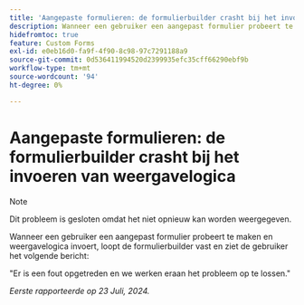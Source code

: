 ```yaml
---
title: 'Aangepaste formulieren: de formulierbuilder crasht bij het invoeren van weergavelogica'
description: Wanneer een gebruiker een aangepast formulier probeert te maken en weergavelogica invoert, crasht de formulierbuilder en ziet de gebruiker een bericht.
hidefromtoc: true
feature: Custom Forms
exl-id: e0eb16d0-fa9f-4f90-8c98-97c7291188a9
source-git-commit: 0d536411994520d2399935efc35cff66290ebf9b
workflow-type: tm+mt
source-wordcount: '94'
ht-degree: 0%

---
```


# Aangepaste formulieren: de formulierbuilder crasht bij het invoeren van weergavelogica

>[!NOTE]
>
>Dit probleem is gesloten omdat het niet opnieuw kan worden weergegeven.

Wanneer een gebruiker een aangepast formulier probeert te maken en weergavelogica invoert, loopt de formulierbuilder vast en ziet de gebruiker het volgende bericht:

&quot;Er is een fout opgetreden en we werken eraan het probleem op te lossen.&quot;

_Eerste rapporteerde op 23 Juli, 2024._

